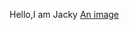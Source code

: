 Hello,I am Jacky
[An image](https://cdn.britannica.com/79/232779-050-6B0411D7/German-Shepherd-dog-Alsatian.jpg) 
